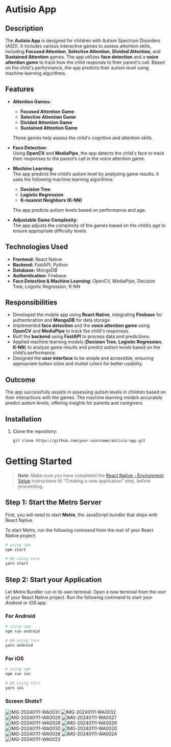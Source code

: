 # Autisio App

## Description
The **Autisio App** is designed for children with Autism Spectrum Disorders (ASD). It includes various interactive games to assess attention skills, including **Focused Attention**, **Selective Attention**, **Divided Attention**, and **Sustained Attention** games. The app utilizes **face detection** and a **voice attention game** to track how the child responds to their parent's call. Based on the child's performance, the app predicts their autism level using machine learning algorithms.

## Features
- **Attention Games:**  
  - **Focused Attention Game**
  - **Selective Attention Game**
  - **Divided Attention Game**
  - **Sustained Attention Game**
  
  These games help assess the child's cognitive and attention skills.
  
- **Face Detection:**  
  Using **OpenCV** and **MediaPipe**, the app detects the child's face to track their responses to the parent’s call in the voice attention game.
  
- **Machine Learning:**  
  The app predicts the child’s autism level by analyzing game results. It uses the following machine learning algorithms:
  - **Decision Tree**
  - **Logistic Regression**
  - **K-nearest Neighbors (K-NN)**
  
  The app predicts autism levels based on performance and age.
  
- **Adjustable Game Complexity:**  
  The app adjusts the complexity of the games based on the child’s age to ensure appropriate difficulty levels.

## Technologies Used
- **Frontend:** React Native
- **Backend:** FastAPI, Python
- **Database:** MongoDB
- **Authentication:** Firebase
- **Face Detection & Machine Learning:** OpenCV, MediaPipe, Decision Tree, Logistic Regression, K-NN

## Responsibilities
- Developed the mobile app using **React Native**, integrating **Firebase** for authentication and **MongoDB** for data storage.
- Implemented **face detection** and the **voice attention game** using **OpenCV** and **MediaPipe** to track the child's responses.
- Built the **backend** using **FastAPI** to process data and predictions.
- Applied machine learning models (**Decision Tree**, **Logistic Regression**, **K-NN**) to analyze game results and predict autism levels based on the child’s performance.
- Designed the **user interface** to be simple and accessible, ensuring appropriate button sizes and muted colors for better usability.

## Outcome
The app successfully assists in assessing autism levels in children based on their interactions with the games. The machine learning models accurately predict autism levels, offering insights for parents and caregivers.

## Installation
1. Clone the repository:
   ```bash
   git clone https://github.com/your-username/autisio-app.git


# Getting Started

>**Note**: Make sure you have completed the [React Native - Environment Setup](https://reactnative.dev/docs/environment-setup) instructions till "Creating a new application" step, before proceeding.

## Step 1: Start the Metro Server

First, you will need to start **Metro**, the JavaScript _bundler_ that ships _with_ React Native.

To start Metro, run the following command from the _root_ of your React Native project:

```bash
# using npm
npm start

# OR using Yarn
yarn start
```

## Step 2: Start your Application

Let Metro Bundler run in its _own_ terminal. Open a _new_ terminal from the _root_ of your React Native project. Run the following command to start your _Android_ or _iOS_ app:

### For Android

```bash
# using npm
npm run android

# OR using Yarn
yarn android
```

### For iOS

```bash
# using npm
npm run ios

# OR using Yarn
yarn ios
```



### Screen Shots?


![IMG-20240111-WA0031](https://github.com/MalithMadusankha/Autisio-App-master/assets/78203677/0ea1e795-39eb-4b4d-b39d-d3e2835f2a57)
![IMG-20240111-WA0032](https://github.com/MalithMadusankha/Autisio-App-master/assets/78203677/37518851-0291-48e6-b5d9-5f93fffc6fc6)
![IMG-20240111-WA0029](https://github.com/MalithMadusankha/Autisio-App-master/assets/78203677/e2c66f50-8652-437a-bdd2-ecafa4247b6c)
![IMG-20240111-WA0027](https://github.com/MalithMadusankha/Autisio-App-master/assets/78203677/66f6d7ea-b6a3-4887-abab-297deff011b9)
![IMG-20240111-WA0028](https://github.com/MalithMadusankha/Autisio-App-master/assets/78203677/6a598b24-f8df-4b50-9260-5fe7bc3943fa)
![IMG-20240111-WA0029](https://github.com/MalithMadusankha/Autisio-App-master/assets/78203677/19ac586c-4fd2-46b5-a91e-16e78ec1c605)
![IMG-20240111-WA0030](https://github.com/MalithMadusankha/Autisio-App-master/assets/78203677/ef036286-34e9-4921-9bff-550942ddace4)
![IMG-20240111-WA0020](https://github.com/MalithMadusankha/Autisio-App-master/assets/78203677/79c1b039-f10a-4857-816f-5a4e59e544ad)
![IMG-20240111-WA0026](https://github.com/MalithMadusankha/Autisio-App-master/assets/78203677/50c1648b-ce40-482c-8d17-0d4b9e1e4c4c)
![IMG-20240111-WA0024](https://github.com/MalithMadusankha/Autisio-App-master/assets/78203677/d87eae18-5015-4b87-9b0c-b9e9d34ada4a)
![IMG-20240111-WA0022](https://github.com/MalithMadusankha/Autisio-App-master/assets/78203677/ec3d5242-ddc0-4c74-9638-0a90c2fb6aca)
